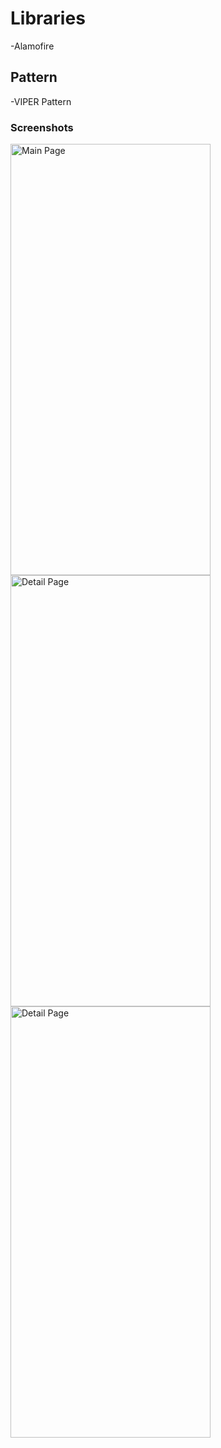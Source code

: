 # Libraries
-Alamofire

## Pattern
-VIPER Pattern

### Screenshots

<img src="https://github.com/MuratYurtseven/IMBdApp-VIPERPattern/assets/123903809/fe03e068-8db2-4faf-a401-fbc438bbf7f9" alt="Main Page" width="320" height="690">







<img src="https://github.com/MuratYurtseven/IMBdApp-VIPERPattern/assets/123903809/288117d9-5c34-4204-99ee-36f9c0ddd778" alt="Detail Page" width="320" height="690">







<img src="https://github.com/MuratYurtseven/IMBdApp-VIPERPattern/assets/123903809/8ed26030-ec44-4562-92eb-574f17251e6c" alt="Detail Page" width="320" height="690">
